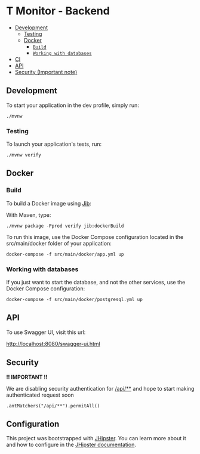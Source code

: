 # T Monitor - Backend

<!-- TOC -->
- [Development](#Development)
  - [Testing](#Testing)
  - [Docker](#docker)
    - [`Build`](#Build)
    - [`Working with databases`](#Working-with-databases)
- [CI](#ci)
- [API](#api)
- [Security (Important note)](#security)

<!-- /TOC -->

## Development

To start your application in the dev profile, simply run:

    ./mvnw

### Testing

To launch your application's tests, run:

    ./mvnw verify

## Docker

### Build

To build a Docker image using [Jib](https://github.com/GoogleContainerTools/jib):

With Maven, type:

    ./mvnw package -Pprod verify jib:dockerBuild

To run this image, use the Docker Compose configuration located in the src/main/docker folder of your application:

    docker-compose -f src/main/docker/app.yml up

### Working with databases

If you just want to start the database, and not the other services, use the Docker Compose configuration:

    docker-compose -f src/main/docker/postgresql.yml up

## API

To use Swagger UI, visit this url:

[http://localhost:8080/swagger-ui.html](http://localhost:8080/swagger-ui.html)

## Security

**!! IMPORTANT !!**

We are disabling security authentication for [/api/**](/Users/iuri.pereira/dev/iuri/man-jhipster/src/main/java/com/truckmonitor/config/SecurityConfiguration.java) and hope to start making authenticated request soon

    .antMatchers("/api/**").permitAll()

## Configuration

This project was bootstrapped with [JHipster](https://www.jhipster.tech/). You can learn more about it and how to configure in the [JHipster documentation](https://www.jhipster.tech/).
